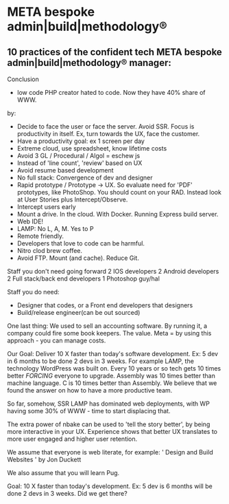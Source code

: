 
# META bespoke admin|build|methodology&reg;

## 10 practices of the confident tech META bespoke admin|build|methodology&reg; manager:

Conclusion
* low code
PHP creator hated to code. Now they have 40% share of WWW.


by:
* Decide to face the user or face the server. Avoid SSR. Focus is productivity in itself. Ex, turn towards the UX, face the customer.
* Have a productivity goal: ex 1 screen per day
* Extreme cloud, use spreadsheet, know lifetime costs
* Avoid 3 GL / Procedural / Algol =  eschew js
* Instead of 'line count', 'review' based on UX
* Avoid resume based development
* No full stack: Convergence of dev and designer
* Rapid prototype / Prototype -> UX. So evaluate need for 'PDF' prototypes, like PhotoShop. You should count on your RAD. Instead look at User Stories plus Intercept/Observe.
* Intercept users early
* Mount a drive. In the cloud. With Docker. Running Express build server.
* Web IDE!
* LAMP: No L, A, M. Yes to P
* Remote friendly.
* Developers that love to code can be harmful.
* Nitro clod brew coffee.
* Avoid FTP. Mount (and cache). Reduce Git.


Staff you don't need going forward
2 IOS developers
2 Android developers
2 Full stack/back end developers
1 Photoshop guy/hal

Staff you do need:
- Designer that codes, or a Front end developers that designers
- Build/release engineer(can be out sourced)

One last thing:
We used to sell an accounting software. By running it, a company could fire some book keepers. The value.
Meta = by using this approach - you can manage costs.


<!-- story -->
Our Goal: Deliver 10 X faster than today's software development. Ex: 5 dev in 6 months to be done 2 devs in 3 weeks.  For example LAMP, the technology WordPress was built on. Every 10 years or so tech gets 10 times better *FORCING* everyone to upgrade. Assembly was 10 times better than machine language. C is 10 times better than Assembly. We believe that we found the answer on how to have a more productive team.

So far, somehow, SSR LAMP has dominated web deployments, with WP having some 30% of WWW - time to start displacing that.

The extra power of nbake can be used to 'tell the story better', by being more interactive in your UX. Experience shows that better UX translates to more user engaged and higher user retention.

We assume that everyone is web literate, for example:
' Design and Build Websites ' by Jon Duckett

We also assume that you will learn Pug.
<!-- end story -->

Goal: 10 X faster than today's development. Ex: 5 dev is 6 months will be done 2 devs in 3 weeks.
Did we get there?




